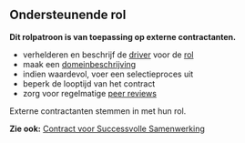 ## Ondersteunende rol

**Dit rolpatroon is van toepassing op externe contractanten.**

- verhelderen en beschrijf de [driver](glossary:organizational-driver) voor de [rol](section:role)
- maak een [domeinbeschrijving](section:clarify-domains)
- indien waardevol, voer een selectieproces uit
- beperk de looptijd van het contract
- zorg voor regelmatige [peer reviews](section:peer-review)

Externe contractanten stemmen in met hun rol.

**Zie ook:** [Contract voor Successvolle Samenwerking](section:contract-for-successful-collaboration)